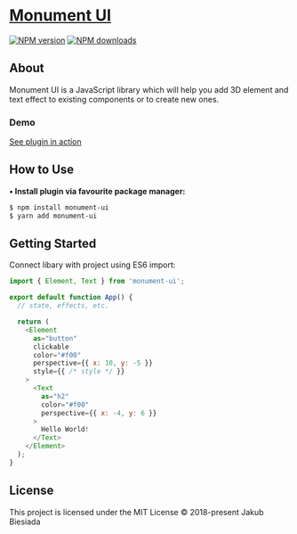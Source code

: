 # [Monument UI](https://github.com/JB1905/monument-ui)

[![NPM version](http://img.shields.io/npm/v/monument-ui.svg?style=flat-square)](https://www.npmjs.com/package/monument-ui)
[![NPM downloads](http://img.shields.io/npm/dm/monument-ui.svg?style=flat-square)](https://www.npmjs.com/package/monument-ui)

## About
Monument UI is a JavaScript library which will help you add 3D element and text effect to existing components or to create new ones.

### Demo
[See plugin in action](#)

## How to Use
**• Install plugin via favourite package manager:**
```sh
$ npm install monument-ui
$ yarn add monument-ui
```

## Getting Started
Connect libary with project using ES6 import:

```js
import { Element, Text } from 'monument-ui';
```

```js
export default function App() {
  // state, effects, etc.

  return (
    <Element
      as="button"
      clickable
      color="#f00"
      perspective={{ x: 10, y: -5 }}
      style={{ /* style */ }}
    >
      <Text
        as="h2"
        color="#f00"
        perspective={{ x: -4, y: 6 }}
      >
        Hello World!
      </Text>
    </Element>
  );
}
```

## License
This project is licensed under the MIT License © 2018-present Jakub Biesiada
